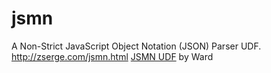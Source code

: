 # jsmn
A Non-Strict JavaScript Object Notation (JSON) Parser UDF.
http://zserge.com/jsmn.html
[JSMN UDF](https://www.autoitscript.com/forum/topic/148114-a-non-strict-json-udf-jsmn/) by Ward